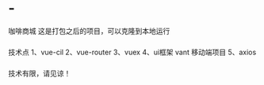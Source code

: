 # -
咖啡商城
这是打包之后的项目，可以克隆到本地运行

###
技术点
1、vue-cil
2、vue-router
3、vuex
4、ui框架   vant 移动端项目
5、axios

###
技术有限，请见谅！

